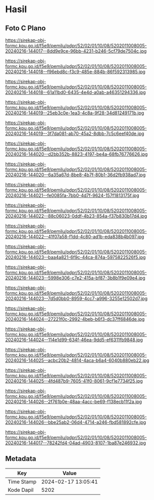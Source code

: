 # Hasil

## Foto C Plano

https://sirekap-obj-formc.kpu.go.id/f5e9/pemilu/pdpr/52/02/01/10/08/5202011008005-20240216-144017--8dd9e9ce-96bb-4231-b246-5cf79de7504c.jpg

https://sirekap-obj-formc.kpu.go.id/f5e9/pemilu/pdpr/52/02/01/10/08/5202011008005-20240216-144018--f96ebd8c-f3c9-485e-884b-86f592313985.jpg

https://sirekap-obj-formc.kpu.go.id/f5e9/pemilu/pdpr/52/02/01/10/08/5202011008005-20240216-144018--61a11bd0-6435-4e4d-a0ab-a46351294336.jpg

https://sirekap-obj-formc.kpu.go.id/f5e9/pemilu/pdpr/52/02/01/10/08/5202011008005-20240216-144019--25eb3c0e-1ea3-4c8a-9f28-34d81249171b.jpg

https://sirekap-obj-formc.kpu.go.id/f5e9/pemilu/pdpr/52/02/01/10/08/5202011008005-20240216-144019--3f7da081-ab70-45a2-8dbb-7c5c6eef40de.jpg

https://sirekap-obj-formc.kpu.go.id/f5e9/pemilu/pdpr/52/02/01/10/08/5202011008005-20240216-144020--d2bb352b-8823-4197-be4a-68fb76776626.jpg

https://sirekap-obj-formc.kpu.go.id/f5e9/pemilu/pdpr/52/02/01/10/08/5202011008005-20240216-144020--6a35a67d-8be8-4b7f-80b1-36d2fb938ad7.jpg

https://sirekap-obj-formc.kpu.go.id/f5e9/pemilu/pdpr/52/02/01/10/08/5202011008005-20240216-144021--fe0085fa-7bb0-4d7f-9624-157f1813175f.jpg

https://sirekap-obj-formc.kpu.go.id/f5e9/pemilu/pdpr/52/02/01/10/08/5202011008005-20240216-144022--88c06023-0ddf-4b23-854a-f37b830b17d4.jpg

https://sirekap-obj-formc.kpu.go.id/f5e9/pemilu/pdpr/52/02/01/10/08/5202011008005-20240216-144022--41f07a58-f1dd-4c80-ad1b-eda838b4b097.jpg

https://sirekap-obj-formc.kpu.go.id/f5e9/pemilu/pdpr/52/02/01/10/08/5202011008005-20240216-144023--baa4a821-6f9c-44ca-874a-5975822526f5.jpg

https://sirekap-obj-formc.kpu.go.id/f5e9/pemilu/pdpr/52/02/01/10/08/5202011008005-20240216-144023--5998e306-c7e2-415a-bf87-3b8b1f9e09e4.jpg

https://sirekap-obj-formc.kpu.go.id/f5e9/pemilu/pdpr/52/02/01/10/08/5202011008005-20240216-144023--7d5d0bb0-8959-4cc7-a996-3255e12502d7.jpg

https://sirekap-obj-formc.kpu.go.id/f5e9/pemilu/pdpr/52/02/01/10/08/5202011008005-20240216-144024--27221f0c-2992-4beb-b6f3-dc37ff6846de.jpg

https://sirekap-obj-formc.kpu.go.id/f5e9/pemilu/pdpr/52/02/01/10/08/5202011008005-20240216-144024--114e1d99-634f-46ea-9dd5-ef6311fb9848.jpg

https://sirekap-obj-formc.kpu.go.id/f5e9/pemilu/pdpr/52/02/01/10/08/5202011008005-20240216-144025--acbc20b2-4814-4aca-b6a4-6040b880eb22.jpg

https://sirekap-obj-formc.kpu.go.id/f5e9/pemilu/pdpr/52/02/01/10/08/5202011008005-20240216-144025--4fd487b9-7605-41f0-8061-9cf1e7734f25.jpg

https://sirekap-obj-formc.kpu.go.id/f5e9/pemilu/pdpr/52/02/01/10/08/5202011008005-20240216-144026--2f761b0e-48aa-4acc-be69-f138ecb11f2a.jpg

https://sirekap-obj-formc.kpu.go.id/f5e9/pemilu/pdpr/52/02/01/10/08/5202011008005-20240216-144026--bbe25ab2-06d4-4714-a246-fbd581892cfe.jpg

https://sirekap-obj-formc.kpu.go.id/f5e9/pemilu/pdpr/52/02/01/10/08/5202011008005-20240216-144017--78242fd4-04ad-4903-8107-1ba87e246932.jpg


## Metadata

| Key        | Value               |
| ---------- | ------------------- |
| Time Stamp | 2024-02-17 13:05:41 |
| Kode Dapil | 5202                |



